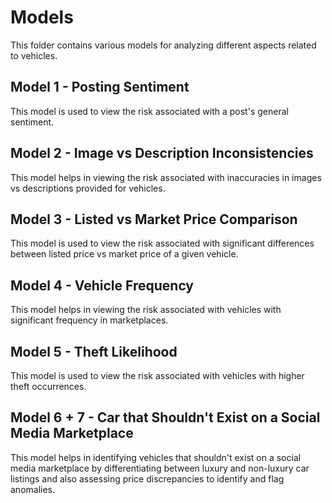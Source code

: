 # Models

This folder contains various models for analyzing different aspects related to vehicles.

## Model 1 - Posting Sentiment

This model is used to view the risk associated with a post's general sentiment.

## Model 2 - Image vs Description Inconsistencies

This model helps in viewing the risk associated with inaccuracies in images vs descriptions provided for vehicles.

## Model 3 - Listed vs Market Price Comparison

This model is used to view the risk associated with significant differences between listed price vs market price of a given vehicle.

## Model 4 - Vehicle Frequency

This model helps in viewing the risk associated with vehicles with significant frequency in marketplaces.

## Model 5 - Theft Likelihood

This model is used to view the risk associated with vehicles with higher theft occurrences.

## Model 6 + 7 - Car that Shouldn't Exist on a Social Media Marketplace

This model helps in identifying vehicles that shouldn't exist on a social media marketplace by differentiating between luxury and non-luxury car listings and also assessing price discrepancies to identify and flag anomalies.

